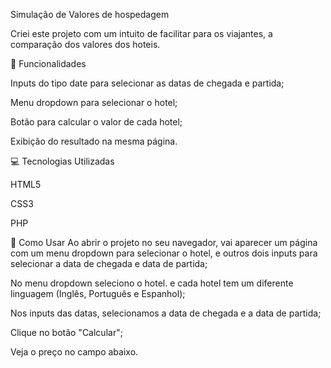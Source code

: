 Simulação de Valores de hospedagem

Criei este projeto com um intuito de facilitar para os viajantes, a comparação dos valores dos hoteis.

📌 Funcionalidades

Inputs do tipo date para selecionar as datas de chegada e partida;

Menu dropdown para selecionar o hotel;

Botão para calcular o valor de cada hotel;

Exibição do resultado na mesma página.

💻 Tecnologias Utilizadas

HTML5

CSS3

PHP

🚀 Como Usar
Ao abrir o projeto no seu navegador, vai aparecer um página com um menu dropdown para selecionar o hotel, e outros dois inputs para selecionar a data de chegada e data de partida;

No menu dropdown seleciono o hotel. e cada hotel tem um diferente linguagem (Inglês, Português e Espanhol);

Nos inputs das datas, selecionamos a data de chegada e a data de partida;

Clique no botão "Calcular";

Veja o preço no campo abaixo. 

